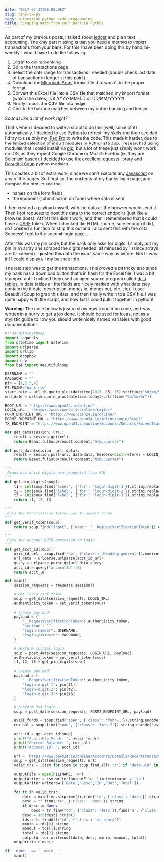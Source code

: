 ```yaml
---
date: "2017-07-12T00:00:00Z"
slug: bank-tx-py
tags: automation python code programming
title: Scraping Data from your Bank in Python
---
```


As part of my previous posts, I talked about [ledger][] and plain text accounting.  The only part missing is that you need a method to import transactions from your bank. For this I have been doing this by hand, bi-weekly. I would have to do the following:

1. Log in to online banking
2. Go to the transactions page
3. Select the date range for transactions I needed (double check last date of  transaction in ledger at this point)
4. Download the [Microsoft Excel][] format file that wasn't in the proper format
5. Convert this Excel file into a CSV file that matched my import format (watch the dates, is it YYYY-MM-DD or DD/MM/YYYY?)
6. Finally import the CSV file into ledger
7. Check the balance matches between my online banking and ledger

_Sounds like a lot of work right?_

That's when I decided to write a script to do this (well, some of it)
automatically. I decided to use [Python][] to refresh my skills and then decided I'd try to use only my [iPad Pro][] to write the code. This made it harder, due to the limited selection of inbuilt modules in [Pythonista][] app. I researched using modules that I could install via [pip][], but a lot of these just simply won't work on iOS, as they expect Google Chrome or Mozilla Firefox (ie. they are [Selenium][] based). I decided to use the excellent [requests][] library and [Beautiful Soup][] python modules.

This creates a bit of extra work, since we can't execute any [Javascript][] on any of the pages. So I first got the contents of my banks login page, and dumped the html to see the: 

* names on the form fields
* the endpoint (submit action on form) where data is sent

I then created a payload myself, with the data as the browser would send it. Then I got requests to post this data to the correct endpoint (just like a browser does). At first this didn't work, and then I remembered that it could have a [CSRF][] token. When I checked the HTML source, sure enough it did, so I created a function to strip this out and I also sent this with the data. Success! I got to the second login page...

After this was my pin code, but the bank only asks for digits. I simply put my pin in an array and scraped the digits needed, all minused by 1 (since arrays are 0-indexed). I posted this data the exact same way as before. Next I was in! I could display all my balance info.

The last step was to get the transactions. This proved a bit tricky also since my bank has a download button that's in flash for the Excel file. I was a bit stumped until I noticed they used an open source program called [data tables][]. In data tables all the fields are nicely marked with what data they contain (be it date, description, money in, money out, etc. etc). I used Beautiful Soup to grab this data, and then finally write it to a CSV file. I was quite happy with the script, and how fast I could pull it together in python!


__Warning__: The code below is just to show how it could be done, and was written in a hurry to get a job done. It should be used for ideas, not as a stylistic guide to how you should write nicely named variables with good documentation!

```python
#!/usr/bin/python2
import requests
from datetime import datetime
import urlparse
import urllib
import dropbox
import csv
from bs4 import BeautifulSoup

USERNAME = ""
PASSWORD = ""
pin = [1,2,3,4]
FILENAME="bank.csv"
start_date = urllib.quote_plus(datetime(2017, 05, 15).strftime("%d/%m/%Y"))
end_date = urllib.quote_plus(datetime.today().strftime("%d/%m/%Y"))

ROOT_URL = "https://www.open24.ie/online"
LOGIN_URL = "https://www.open24.ie/online/Login/"
FORM_ENDPOINT_URL = "https://www.open24.ie/online/"
FORM2_ENDPOINT_URL = "https://www.open24.ie/online/Login/Step2"
TX_ENDPOINT = "https://www.open24.ie/online/Accounts/Details/RecentTransactions"

def get_data(session, url):
    result = session.get(url)
    return BeautifulSoup(result.content,"html.parser")

def post_data(session, url, data):
    result = session.post(url, data=data, headers=dict(referer = LOGIN_URL))
    return BeautifulSoup(result.content,"html.parser")

"""
 Finds out which digits are requested from PIN
"""
def get_pin_digits(soup):
    t1 = int(soup.find("label", {'for': 'login-digit-1'}).string.replace("Digit ",""))-1
    t2 = int(soup.find("label", {'for': 'login-digit-2'}).string.replace("Digit ",""))-1
    t3 = int(soup.find("label", {'for': 'login-digit-3'}).string.replace("Digit ",""))-1
    return t1, t2, t3

"""
 Gets the Verification token used to submit forms
"""
def get_verif_token(soup):
    return soup.find("input", {'name': '__RequestVerificationToken'}).get('value')

"""
 Gets the account UUID generated on login
"""
def get_acct_id(soup):
    acct_id_url = soup.find("h2", {'class': 'heading-general'}).contents[0]['href']
    url_data = urlparse.urlparse(acct_id_url)
    query = urlparse.parse_qs(url_data.query)
    acct_id = query["accountId"][0]
    return acct_id

def main():
    session_requests = requests.session()

    # Get login csrf token
    soup = get_data(session_requests, LOGIN_URL)
    authenticity_token = get_verif_token(soup)
    
    # Create payload
    payload = {
        "__RequestVerificationToken": authenticity_token,
        "section": "",
        "login-number": USERNAME, 
        "login-password": PASSWORD,   
    }

    # Perform initial login
    soup = post_data(session_requests, LOGIN_URL, payload)
    authenticity_token = get_verif_token(soup)
    t1, t2, t3 = get_pin_digits(soup)
    
    # Create payload
    payload = {
        "__RequestVerificationToken": authenticity_token,
        "login-digit-1": pin[t1],
        "login-digit-2": pin[t2], 
        "login-digit-3": pin[t3]  
    }

    # Perform 2nd login
    soup = post_data(session_requests, FORM2_ENDPOINT_URL, payload)

    avail_funds = soup.find("span", {'class': 'fund-1'}).string.encode('ascii', 'ignore')
    cur_bal = soup.find("span", {'class': 'fund-2'}).string.encode('ascii', 'ignore')

    acct_id = get_acct_id(soup)
    print("Available Funds: ", avail_funds)
    print("Current Balance: ", cur_bal)
    print("Account ID: ", acct_id)

    url = 'https://www.open24.ie/online/Accounts/Details/RecentTransactions?accountId='+acct_id+'&from-date='+start_date+'&to-date='+end_date
    soup = get_data(session_requests, url)
    valid_trs = [item for item in soup.find_all('tr') if "data-uid" in item.attrs]

    outputFile = open(FILENAME, 'w')
    outputWriter = csv.writer(outputFile, lineterminator = '\n')
    outputWriter.writerow(['Date','Desc','In','Out','Total'])
    
    for tr in valid_trs:
        date = datetime.strptime(tr.find("td", {'class': 'date'}).string, '%d %b %y').strftime('%d-%b-%y')
        desc = tr.find("td", {'class': 'desc'}).string
        if desc is None:
            desc = tr.find("td", {'class': 'desc'}).find('a', {'class':'underline'}).string
        desc = str(desc).strip()
        tds = tr.findAll("td", {'class': 'currency'})
        monin = tds[0].string
        monout = tds[1].string
        total = tds[2].string
        outputWriter.writerow([date, desc, monin, monout, total])
    outputFile.close()

if __name__ == '__main__':
    main()
```


[ledger]: /ledger
[Python]: https://www.python.org 
[iPad Pro]: /ipadpro
[requests]: http://docs.python-requests.org/en/master/
[Beautiful Soup]: https://www.crummy.com/software/BeautifulSoup/
[Javascript]: https://en.wikipedia.org/wiki/JavaScript
[Selenium]: http://www.seleniumhq.org/
[CSRF]: https://en.wikipedia.org/wiki/Cross-site_request_forgery
[Pythonista]: http://omz-software.com/pythonista/
[Microsoft Excel]: https://en.wikipedia.org/wiki/Microsoft_Excel
[data tables]: https://datatables.net/
[pip]: https://pypi.python.org/pypi
